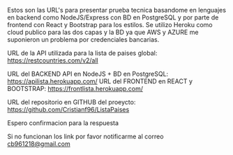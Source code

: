 Estos son las URL's para presentar prueba tecnica basandome en lenguajes en backend como NodeJS/Express con BD en PostgreSQL y por parte de frontend con React y Bootstrap para los estilos. Se utilizo Heroku como cloud publico para las dos capas y la BD ya que AWS y AZURE me suponieron un problema por credenciales bancarias.

URL de la API utilizada para la lista de paises global: https://restcountries.com/v2/all

URL del BACKEND API en NodeJS + BD en PostgreSQL: https://apilista.herokuapp.com/
URL del FRONTEND en REACT y BOOTSTRAP: https://frontlista.herokuapp.com/

URL del repositorio en GITHUB del proeycto: https://github.com/Cristianf96/ListaPaises

Espero confirmacion para la respuesta

Si no funcionan los link por favor notificarme al correo cb961218@gmail.com
